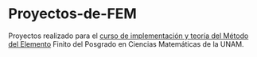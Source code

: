 # Proyectos-de-FEM
Proyectos realizado para el [curso de implementación y teoría del Método del Elemento](https://danielcq-math.github.io/cursos/mfem_2023_II/index.html) Finito del Posgrado en Ciencias Matemáticas de la UNAM.
